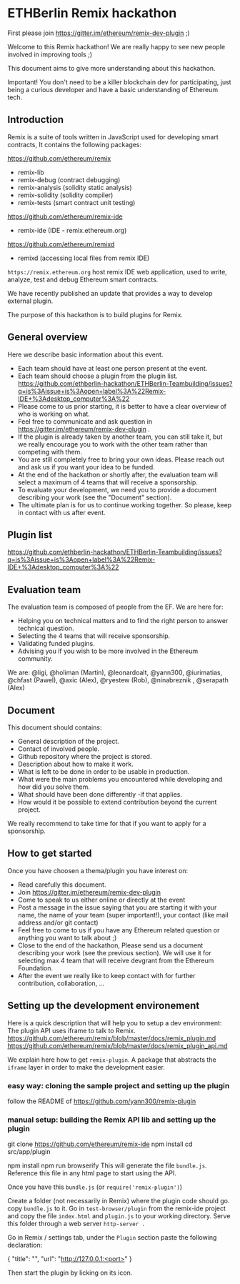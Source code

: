 # ETHBerlin Remix hackathon

First please join https://gitter.im/ethereum/remix-dev-plugin ;)

Welcome to this Remix hackathon!
We are really happy to see new people involved in improving tools ;)

This document aims to give more understanding about this hackathon.

Important! You don't need to be a killer blockchain dev for participating, just being a curious developer and have a basic understanding of Ethereum tech.

## Introduction

Remix is a suite of tools written in JavaScript used for developing smart contracts,
It contains the following packages:

https://github.com/ethereum/remix
 - remix-lib
 - remix-debug (contract debugging)
 - remix-analysis (solidity static analysis)
 - remix-solidity (solidity compiler)
 - remix-tests (smart contract unit testing)

https://github.com/ethereum/remix-ide
 - remix-ide (IDE - remix.ethereum.org)

https://github.com/ethereum/remixd
 - remixd (accessing local files from remix IDE)

`https://remix.ethereum.org` host remix IDE web application, used to write, analyze, test and debug Ethereum smart contracts.

We have recently published an update that provides a way to develop external plugin.

The purpose of this hackathon is to build plugins for Remix.

## General overview

Here we describe basic information about this event.

 - Each team should have at least one person present at the event.
 - Each team should choose a plugin from the plugin list. https://github.com/ethberlin-hackathon/ETHBerlin-Teambuilding/issues?q=is%3Aissue+is%3Aopen+label%3A%22Remix-IDE+%3Adesktop_computer%3A%22
 - Please come to us prior starting, it is better to have a clear overview of who is working on what.
 - Feel free to communicate and ask question in https://gitter.im/ethereum/remix-dev-plugin .
 - If the plugin is already taken by another team, you can still take it, but we really encourage you to work with the other team rather than competing with them.
 - You are still completely free to bring your own ideas. Please reach out and ask us if you want your idea to be funded.
 - At the end of the hackathon or shortly after, the evaluation team will select a maximum of 4 teams that will receive a sponsorship.
 - To evaluate your development, we need you to provide a document describing your work (see the "Document" section).
 - The ultimate plan is for us to continue working together. So please, keep in contact with us after event.

## Plugin list

https://github.com/ethberlin-hackathon/ETHBerlin-Teambuilding/issues?q=is%3Aissue+is%3Aopen+label%3A%22Remix-IDE+%3Adesktop_computer%3A%22

## Evaluation team

The evaluation team is composed of people from the EF. We are here for:
 - Helping you on technical matters and to find the right person to answer technical question.
 - Selecting the 4 teams that will receive sponsorship.
 - Validating funded plugins.
 - Advising you if you wish to be more involved in the Ethereum community.

We are:
@ligi, @holiman (Martin), @leonardoalt, @yann300, @iurimatias, @chfast (Pawel), @axic (Alex), @ryestew (Rob), @ninabreznik , @serapath (Alex)
 
## Document

This document should contains:
  - General description of the project.
  - Contact of involved people.
  - Github repository where the project is stored.
  - Description about how to make it work.
  - What is left to be done in order to be usable in production.
  - What were the main problems you encountered while developing and how did you solve them.
  - What should have been done differently -if that applies.
  - How would it be possible to extend contribution beyond the current project.
    
We really recommend to take time for that if you want to apply for a sponsorship.

## How to get started

Once you have choosen a thema/plugin you have interest on:
 - Read carefully this document.
 - Join https://gitter.im/ethereum/remix-dev-plugin
 - Come to speak to us either online or directly at the event
 - Post a message in the issue saying that you are starting it with your name, the name of your team (super important!), your contact (like mail address and/or git contact)
 - Feel free to come to us if you have any Ethereum related question or anything you want to talk about ;)
 - Close to the end of the hackathon, Please send us a document describing your work (see the previous section). We will use it for selecting max 4 team that will receive devgrant from the Ethereum Foundation.
 - After the event we really like to keep contact with for further contribution, collaboration, ...


## Setting up the development environement

Here is a quick description that will help you to setup a dev environment:
The plugin API uses iframe to talk to Remix. 
https://github.com/ethereum/remix/blob/master/docs/remix_plugin.md
https://github.com/ethereum/remix/blob/master/docs/remix_plugin_api.md


We explain here how to get `remix-plugin`. A package that abstracts the `iframe` layer in order to make the development easier.

### easy way: cloning the sample project and setting up the plugin

follow the README of https://github.com/yann300/remix-plugin

### manual setup: building the Remix API lib and setting up the plugin

git clone https://github.com/ethereum/remix-ide
npm install
cd src/app/plugin

npm install
npm run browserify
This will generate the file `bundle.js`. Reference this file in any html page to start using the API.

Once you have this `bundle.js` (or `require('remix-plugin')`)

Create a folder (not necessarily in Remix) where the plugin code should go.
copy `bundle.js` to it.
Go in `test-browser/plugin` from the remix-ide project and copy the file `index.html` and `plugin.js` to your working directory.
Serve this folder through a web server `http-server .`

Go in Remix / settings tab, under the `Plugin` section paste the following declaration:

{
    "title": "<name of plugin>",
    "url": "http://127.0.0.1:<port>"
}

Then start the plugin by licking on its icon.






